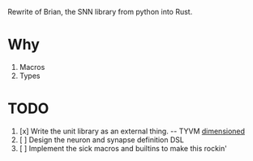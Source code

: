 Rewrite of Brian, the SNN library from python into Rust.

# Why

1) Macros
2) Types

# TODO

1. [x] Write the unit library as an external thing. -- TYVM [dimensioned](https://docs.rs/dimensioned/0.7.0/dimensioned/index.html)
1. [ ] Design the neuron and synapse definition DSL
1. [ ] Implement the sick macros and builtins to make this rockin'
